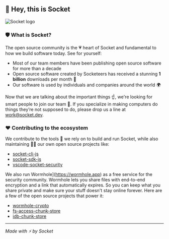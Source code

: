 ## 👋 Hey, this is Socket

![Socket logo](https://socket.dev/images/socket-logo.png)

### 🛡 What is Socket?

The open source community is the 💗 heart of Socket and fundamental to how we build software today. See for yourself:

- Most of our team members have been publishing open source software for more than a decade
- Open source software created by Socketeers has received a stunning **1 billion** downloads per month 🤯
- Our software is used by individuals and companies around the world 🌍

Now that we are talking about the important things ☝️, we're looking for smart people to join our team 🙌. If you specialize in making computers do things they’re not supposed to do, please drop us a line at work@socket.dev.

### ❤️ Contributing to the ecosystem

We contribute to the tools 🔧 we rely on to build and run Socket, while also maintaining 🧙‍♂️ our own open source projects like:

- [socket-cli-js](https://github.com/SocketDev/socket-cli-js)
- [socket-sdk-js](https://github.com/SocketDev/socket-sdk-js)
- [vscode-socket-security](https://github.com/SocketDev/vscode-socket-security)

We also run Wormhole](https://wormhole.app) as a free service for the security community. Wormhole lets you share files with end-to-end encryption and a link that automatically expires. So you can keep what you share private and make sure your stuff doesn't stay online forever. Here are a few of the open source projects that power it:

- [wormhole-crypto](https://github.com/SocketDev/wormhole-crypto)
- [fs-access-chunk-store](https://github.com/SocketDev/fs-access-chunk-store)
- [idb-chunk-store](https://github.com/SocketDev/idb-chunk-store)

---

_Made with ⚡️ by Socket_
